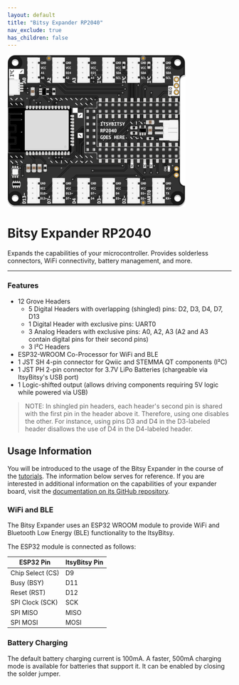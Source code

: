 ```yaml
---
layout: default
title: "Bitsy Expander RP2040"
nav_exclude: true
has_children: false
---
```


<img src="assets/Bitsy-Expander-RP2040.png" alt="BitsyExpander" width="400"/>

# Bitsy Expander RP2040

Expands the capabilities of your microcontroller. Provides solderless connectors, WiFi connectivity, battery management, and more.

---

### Features

* 12 Grove Headers
  - 5 Digital Headers with overlapping (shingled) pins: D2, D3, D4, D7, D13
  - 1 Digital Header with exclusive pins: UART0
  - 3 Analog Headers with exclusive pins: A0, A2, A3 (A2 and A3 contain digital pins for their second pins)
  - 3 I²C Headers
* ESP32-WROOM Co-Processor for WiFi and BLE
* 1 JST SH 4-pin connector for Qwiic and STEMMA QT components (I²C)
* 1 JST PH 2-pin connector for 3.7V LiPo Batteries (chargeable via ItsyBitsy's USB port)
* 1 Logic-shifted output (allows driving components requiring 5V logic while powered via USB)

> NOTE: In shingled pin headers, each header's second pin is shared with the first pin in the header above it. Therefore, using one disables the other. For instance, using pins D3 and D4 in the  D3-labeled header disallows the use of D4 in the D4-labeled header.



## Usage Information

You will be introduced to the usage of the Bitsy Expander in the course of the [tutorials](tutorials/). The information below serves for reference. If you are interested in additional information on the capabilities of your expander board, visit the [documentation on its GitHub repository](https://github.com/id-studiolab/BitsyExpander/blob/main/README.md).

### WiFi and BLE

The Bitsy Expander uses an ESP32 WROOM module to provide WiFi and Bluetooth Low Energy (BLE) functionality to the ItsyBitsy.

The ESP32 module is connected as follows:

| ESP32 Pin        | ItsyBitsy Pin |
| ---------------- | ------------- |
| Chip Select (CS) | D9            |
| Busy (BSY)       | D11           |
| Reset (RST)      | D12           |
| SPI Clock (SCK)  | SCK           |
| SPI MISO         | MISO          |
| SPI MOSI         | MOSI          |

### Battery Charging

The default battery charging current is 100mA. A faster, 500mA charging mode is available for batteries that support it. It can be enabled by closing the solder jumper.